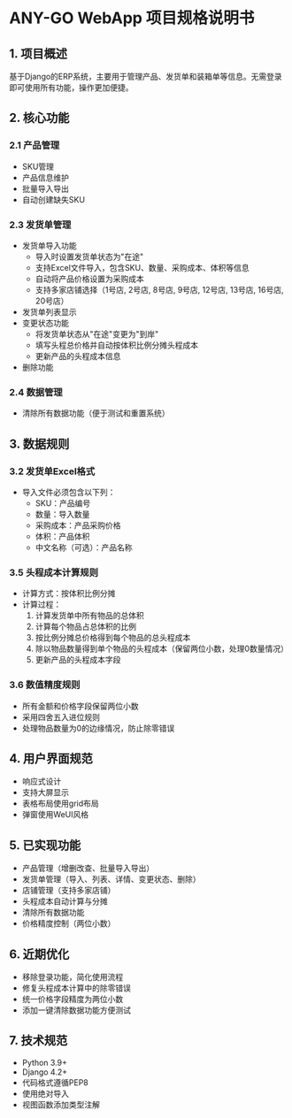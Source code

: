 # ANY-GO WebApp 项目规格说明书

## 1. 项目概述
基于Django的ERP系统，主要用于管理产品、发货单和装箱单等信息。无需登录即可使用所有功能，操作更加便捷。

## 2. 核心功能

### 2.1 产品管理
- SKU管理
- 产品信息维护
- 批量导入导出
- 自动创建缺失SKU

### 2.3 发货单管理
- 发货单导入功能
  - 导入时设置发货单状态为"在途"
  - 支持Excel文件导入，包含SKU、数量、采购成本、体积等信息
  - 自动将产品价格设置为采购成本
  - 支持多家店铺选择（1号店, 2号店, 8号店, 9号店, 12号店, 13号店, 16号店, 20号店）
- 发货单列表显示
- 变更状态功能
  - 将发货单状态从"在途"变更为"到岸"
  - 填写头程总价格并自动按体积比例分摊头程成本
  - 更新产品的头程成本信息
- 删除功能

### 2.4 数据管理
- 清除所有数据功能（便于测试和重置系统）

## 3. 数据规则

### 3.2 发货单Excel格式
- 导入文件必须包含以下列：
  - SKU：产品编号
  - 数量：导入数量
  - 采购成本：产品采购价格
  - 体积：产品体积
  - 中文名称（可选）：产品名称

### 3.5 头程成本计算规则
- 计算方式：按体积比例分摊
- 计算过程：
  1. 计算发货单中所有物品的总体积
  2. 计算每个物品占总体积的比例
  3. 按比例分摊总价格得到每个物品的总头程成本
  4. 除以物品数量得到单个物品的头程成本（保留两位小数，处理0数量情况）
  5. 更新产品的头程成本字段

### 3.6 数值精度规则
- 所有金额和价格字段保留两位小数
- 采用四舍五入进位规则
- 处理物品数量为0的边缘情况，防止除零错误

## 4. 用户界面规范
- 响应式设计
- 支持大屏显示
- 表格布局使用grid布局
- 弹窗使用WeUI风格

## 5. 已实现功能
- 产品管理（增删改查、批量导入导出）
- 发货单管理（导入、列表、详情、变更状态、删除）
- 店铺管理（支持多家店铺）
- 头程成本自动计算与分摊
- 清除所有数据功能
- 价格精度控制（两位小数）

## 6. 近期优化
- 移除登录功能，简化使用流程
- 修复头程成本计算中的除零错误
- 统一价格字段精度为两位小数
- 添加一键清除数据功能方便测试

## 7. 技术规范
- Python 3.9+
- Django 4.2+
- 代码格式遵循PEP8
- 使用绝对导入
- 视图函数添加类型注解